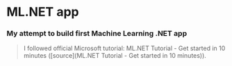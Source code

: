 # ML.NET app

### My attempt to build first Machine Learning .NET app





> I followed official Microsoft tutorial: ML.NET Tutorial - Get started in 10 minutes ([source](ML.NET Tutorial - Get started in 10 minutes)).

